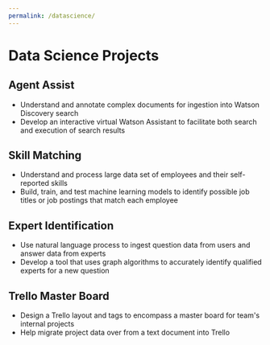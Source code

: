 ```yaml
---
permalink: /datascience/
---
```

# Data Science Projects

## Agent Assist

* Understand and annotate complex documents for ingestion into Watson Discovery search
* Develop an interactive virtual Watson Assistant to facilitate both search and execution of search results

## Skill Matching

* Understand and process large data set of employees and their self-reported skills
* Build, train, and test machine learning models to identify possible job titles or job postings that match each employee

## Expert Identification

* Use natural language process to ingest question data from users and answer data from experts
* Develop a tool that uses graph algorithms to accurately identify qualified experts for a new question 

## Trello Master Board

* Design a Trello layout and tags to encompass a master board for team's internal projects
* Help migrate project data over from a text document into Trello
